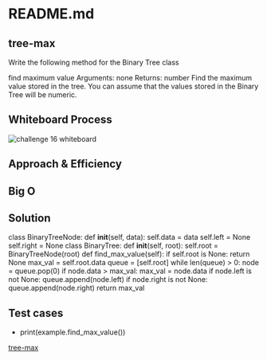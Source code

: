 # README.md

## tree-max

Write the following method for the Binary Tree class

find maximum value
Arguments: none
Returns: number
Find the maximum value stored in the tree. You can assume that the values stored in the Binary Tree will be numeric.

## Whiteboard Process

![challenge 16 whiteboard](code_challenge_16_whiteboard.png)

## Approach & Efficiency

## Big O

## Solution

class BinaryTreeNode:
    def __init__(self, data):
        self.data = data
        self.left = None
        self.right = None
class BinaryTree:
    def __init__(self, root):
        self.root = BinaryTreeNode(root)
    def find_max_value(self):
        if self.root is None:
            return None
        max_val = self.root.data
        queue = [self.root]
        while len(queue) > 0:
            node = queue.pop(0)
            if node.data > max_val:
                max_val = node.data
            if node.left is not None:
                queue.append(node.left)
            if node.right is not None:
                queue.append(node.right)
        return max_val

## Test cases

- print(example.find_max_value())

[tree-max](tree-max/tree-max/README.md)
